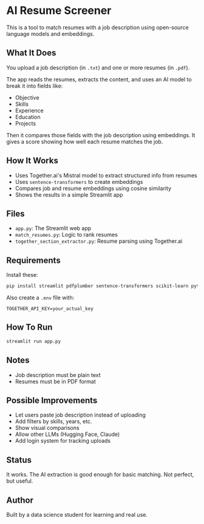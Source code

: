 # AI Resume Screener

This is a tool to match resumes with a job description using open-source language models and embeddings.

## What It Does

You upload a job description (in `.txt`) and one or more resumes (in `.pdf`).

The app reads the resumes, extracts the content, and uses an AI model to break it into fields like:
- Objective
- Skills
- Experience
- Education
- Projects

Then it compares those fields with the job description using embeddings. It gives a score showing how well each resume matches the job.

## How It Works

- Uses Together.ai's Mistral model to extract structured info from resumes
- Uses `sentence-transformers` to create embeddings
- Compares job and resume embeddings using cosine similarity
- Shows the results in a simple Streamlit app

## Files

- `app.py`: The Streamlit web app
- `match_resumes.py`: Logic to rank resumes
- `together_section_extractor.py`: Resume parsing using Together.ai

## Requirements

Install these:
```bash
pip install streamlit pdfplumber sentence-transformers scikit-learn python-dotenv
```

Also create a `.env` file with:
```
TOGETHER_API_KEY=your_actual_key
```

## How To Run

```bash
streamlit run app.py
```

## Notes

- Job description must be plain text
- Resumes must be in PDF format

## Possible Improvements

- Let users paste job description instead of uploading
- Add filters by skills, years, etc.
- Show visual comparisons
- Allow other LLMs (Hugging Face, Claude)
- Add login system for tracking uploads

## Status

It works. The AI extraction is good enough for basic matching. Not perfect, but useful.

## Author

Built by a data science student for learning and real use.
